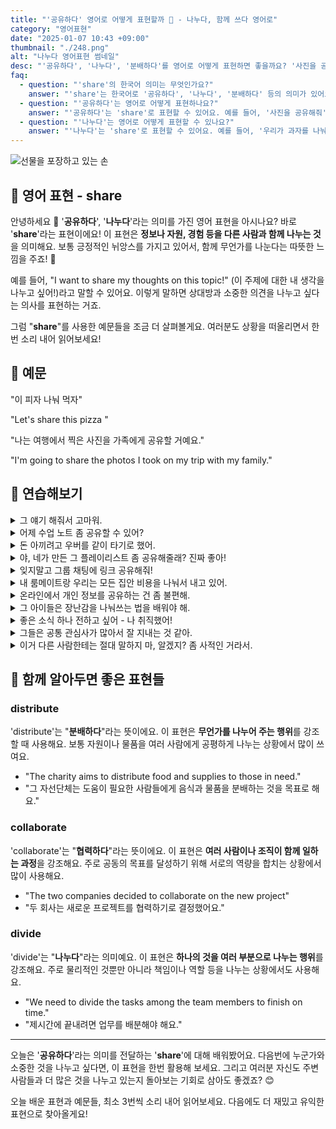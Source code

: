 ```yaml
---
title: "'공유하다' 영어로 어떻게 표현할까 🤝 - 나누다, 함께 쓰다 영어로"
category: "영어표현"
date: "2025-01-07 10:43 +09:00"
thumbnail: "./248.png"
alt: "나누다 영어표현 썸네일"
desc: "'공유하다', '나누다', '분배하다'를 영어로 어떻게 표현하면 좋을까요? '사진을 공유해줘', '우리가 과자를 나눠 먹자', '자원을 공평하게 분배해야 해' 등을 영어로 표현하는 법을 배워봅시다. 다양한 예문을 통해서 연습하고 본인의 표현으로 만들어 보세요."
faq:
  - question: "'share'의 한국어 의미는 무엇인가요?"
    answer: "'share'는 한국어로 '공유하다', '나누다', '분배하다' 등의 의미가 있어요."
  - question: "'공유하다'는 영어로 어떻게 표현하나요?"
    answer: "'공유하다'는 'share'로 표현할 수 있어요. 예를 들어, '사진을 공유해줘'는 'Please share the photo'로 말할 수 있어요."
  - question: "'나누다'는 영어로 어떻게 표현할 수 있나요?"
    answer: "'나누다'는 'share'로 표현할 수 있어요. 예를 들어, '우리가 과자를 나눠 먹자'는 'Let's share the snacks'로 말할 수 있어요."
---
```


![선물을 포장하고 있는 손](./248-1.avif)

## 🌟 영어 표현 - share

안녕하세요 👋 '**공유하다**', '**나누다**'라는 의미를 가진 영어 표현을 아시나요? 바로 '**share**'라는 표현이에요! 이 표현은 **정보나 자원, 경험 등을 다른 사람과 함께 나누는 것**을 의미해요. 보통 긍정적인 뉘앙스를 가지고 있어서, 함께 무언가를 나눈다는 따뜻한 느낌을 주죠! 🤝

예를 들어, "I want to share my thoughts on this topic!" (이 주제에 대한 내 생각을 나누고 싶어!)라고 말할 수 있어요. 이렇게 말하면 상대방과 소중한 의견을 나누고 싶다는 의사를 표현하는 거죠.

<script async src="https://pagead2.googlesyndication.com/pagead/js/adsbygoogle.js?client=ca-pub-1465612013356152"
     crossorigin="anonymous"></script>
<!-- engple-horizontal-ad -->

<ins class="adsbygoogle"
     style="display:block"
     data-ad-client="ca-pub-1465612013356152"
     data-ad-slot="2106896038"
     data-ad-format="auto"
     data-full-width-responsive="true"></ins>

<script>
     (adsbygoogle = window.adsbygoogle || []).push({});
</script>

그럼 "**share**"를 사용한 예문들을 조금 더 살펴볼게요. 여러분도 상황을 떠올리면서 한 번 소리 내어 읽어보세요!

## 📖 예문

"이 피자 나눠 먹자"

"Let's share this pizza "

"나는 여행에서 찍은 사진을 가족에게 공유할 거예요."

"I'm going to share the photos I took on my trip with my family."

## 💬 연습해보기

<details>
<summary>그 얘기 해줘서 고마워.</summary>
<span>Thanks for sharing that with me.</span>
</details>

<details>
<summary>어제 수업 노트 좀 공유할 수 있어?</summary>
<span><a href="/blog/in-english/028.would-you-mind/">Would you mind</a> sharing your notes from yesterday's class?</span>
</details>

<details>
<summary>돈 아끼려고 우버를 같이 타기로 했어.</summary>
<span>We <a href="/blog/in-english/062.decide-to/">decided to</a> share an Uber to save money.</span>
</details>

<details>
<summary>야, 네가 만든 그 플레이리스트 좀 공유해줄래? 진짜 좋아!</summary>
<span>Hey, can you share that playlist you made? It's so good!</span>
</details>

<details>
<summary>잊지말고 그룹 채팅에 링크 공유해줘!</summary>
<span>Don't <a href="/blog/in-english/023.forget/">forget</a> to share the link with everyone in the group chat.</span>
</details>

<details>
<summary>내 룸메이트랑 우리는 모든 집안 비용을 나눠서 내고 있어.</summary>
<span>My roommate and I share all the household expenses.</span>
</details>

<details>
<summary>온라인에서 개인 정보를 공유하는 건 좀 불편해.</summary>
<span>I'm not comfortable sharing personal information online.</span>
</details>

<details>
<summary>그 아이들은 장난감을 나눠쓰는 법을 배워야 해.</summary>
<span>The kids need to <a href="/blog/in-english/245.learn/">learn</a> how to share their toys.</span>
</details>

<details>
<summary>좋은 소식 하나 전하고 싶어 - 나 취직했어!</summary>
<span>Just wanted to share some good news - I got the job!</span>
</details>

<details>
<summary>그들은 공통 관심사가 많아서 잘 지내는 것 같아.</summary>
<span>They share a lot of common interests, <a href="/blog/in-english/116.that-is-why/">that's why</a> they get along so well.</span>
</details>

<details>
<summary>이거 다른 사람한테는 절대 말하지 마, 알겠지? 좀 사적인 거라서.</summary>
<span>Don't share this with anyone else, okay? It's kind of private.</span>
</details>

## 🤝 함께 알아두면 좋은 표현들

### distribute

'distribute'는 "**분배하다**"라는 뜻이에요. 이 표현은 **무언가를 나누어 주는 행위**를 강조할 때 사용해요. 보통 자원이나 물품을 여러 사람에게 공평하게 나누는 상황에서 많이 쓰여요.

- "The charity aims to distribute food and supplies to those in need."
- "그 자선단체는 도움이 필요한 사람들에게 음식과 물품을 분배하는 것을 목표로 해요."

### collaborate

'collaborate'는 "**협력하다**"라는 뜻이에요. 이 표현은 **여러 사람이나 조직이 함께 일하는 과정**을 강조해요. 주로 공동의 목표를 달성하기 위해 서로의 역량을 합치는 상황에서 많이 사용해요.

- "The two companies decided to collaborate on the new project"
- "두 회사는 새로운 프로젝트를 협력하기로 결정했어요."

### divide

'divide'는 "**나누다**"라는 의미예요. 이 표현은 **하나의 것을 여러 부분으로 나누는 행위**를 강조해요. 주로 물리적인 것뿐만 아니라 책임이나 역할 등을 나누는 상황에서도 사용해요.

- "We need to divide the tasks among the team members to finish on time."
- "제시간에 끝내려면 업무를 배분해야 해요."

---

오늘은 '**공유하다**'라는 의미를 전달하는 '**share**'에 대해 배워봤어요. 다음번에 누군가와 소중한 것을 나누고 싶다면, 이 표현을 한번 활용해 보세요. 그리고 여러분 자신도 주변 사람들과 더 많은 것을 나누고 있는지 돌아보는 기회로 삼아도 좋겠죠? 😊

오늘 배운 표현과 예문들, 최소 3번씩 소리 내어 읽어보세요. 다음에도 더 재밌고 유익한 표현으로 찾아올게요!
